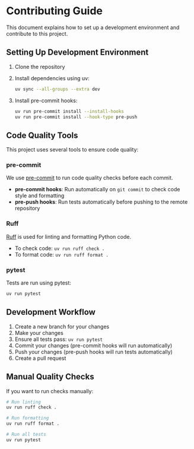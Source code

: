 # Contributing Guide

This document explains how to set up a development environment and contribute to this project.

## Setting Up Development Environment

1. Clone the repository
2. Install dependencies using uv:
   ```bash
   uv sync --all-groups --extra dev
   ```

3. Install pre-commit hooks:
   ```bash
   uv run pre-commit install --install-hooks
   uv run pre-commit install --hook-type pre-push
   ```

## Code Quality Tools

This project uses several tools to ensure code quality:

### pre-commit

We use [pre-commit](https://pre-commit.com/) to run code quality checks before each commit.

- **pre-commit hooks**: Run automatically on `git commit` to check code style and formatting
- **pre-push hooks**: Run tests automatically before pushing to the remote repository

### Ruff

[Ruff](https://github.com/astral-sh/ruff) is used for linting and formatting Python code.

- To check code: `uv run ruff check .`
- To format code: `uv run ruff format .`

### pytest

Tests are run using pytest:

```bash
uv run pytest
```

## Development Workflow

1. Create a new branch for your changes
2. Make your changes
3. Ensure all tests pass: `uv run pytest`
4. Commit your changes (pre-commit hooks will run automatically)
5. Push your changes (pre-push hooks will run tests automatically)
6. Create a pull request

## Manual Quality Checks

If you want to run checks manually:

```bash
# Run linting
uv run ruff check .

# Run formatting
uv run ruff format .

# Run all tests
uv run pytest
```